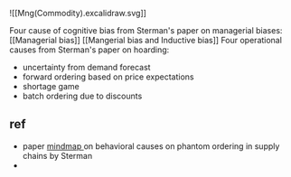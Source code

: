 ![[Mng(Commodity).excalidraw.svg]]

Four cause of cognitive bias from Sterman's paper on managerial biases: [[Managerial bias]]
[[Mangerial bias and Inductive bias]]
Four operational causes from Sterman's paper on hoarding:
- uncertainty from demand forecast
- forward ordering based on price expectations
- shortage game
- batch ordering due to discounts



## ref
- paper [mindmap ](marginnote3app://note/08929EF5-2DE8-4EC5-9E67-C92D4A3FDE93) on behavioral causes on phantom ordering in supply chains by Sterman
- 